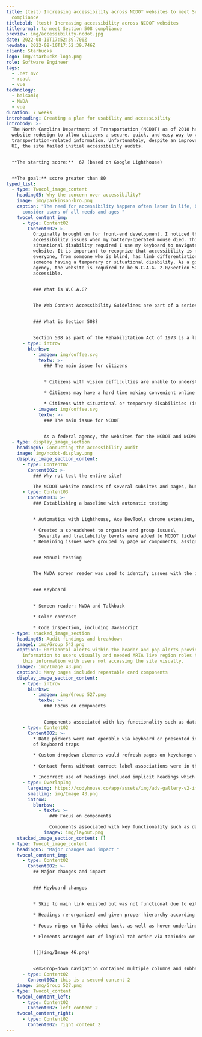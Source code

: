 ```yaml
---
title: (test) Increasing accessibility across NCDOT websites to meet Section 508
  compliance
titlebold: (test) Increasing accessibility across NCDOT websites
titlenormal: to meet Section 508 compliance
preview: img/accessibility-ncdot.jpg
date: 2022-08-10T17:52:39.700Z
newdate: 2022-08-10T17:52:39.746Z
client: Starbucks
logo: img/starbucks-logo.png
role: Software Engineer
tags:
  - .net mvc
  - react
  - vue
technology:
  - balsamiq
  - NVDA
  - vue
duration: 7 weeks
introheading: Creating a plan for usability and accessibility
introbody: >-
  The North Carolina Department of Transportation (NCDOT) as of 2018 had a new
  website redesign to allow citizens a secure, quick, and easy way to view all
  transportation-related information. Unfortunately, despite an improved visual
  UI, the site failed initial accessibility audits.


  **The starting score:**  67 (based on Google Lighthouse)


  **The goal:** score greater than 80
typed_list:
  - type: Twocol_image_content
    heading05: Why the concern over accessibility?
    image: img/parkinson-bro.png
    caption: "The need for accessibility happens often later in life, but we should
      consider users of all needs and ages "
    twocol_content_img:
      - type: Content02
        Content002: >-
          Originally brought on for front-end development, I noticed the
          accessibility issues when my battery-operated mouse died. This
          situational disability required I use my keyboard to navigate the
          website. It is important to recognize that accessibility is for
          everyone, from someone who is blind, has limb differentiation, to
          someone having a temporary or situational disability. As a government
          agency, the website is required to be W.C.A.G. 2.0/Section 508
          accessible.


          ### What is W.C.A.G?


          The Web Content Accessibility Guidelines are part of a series of web accessibility guidelines considered to be the benchmark for compliance.


          ### What is Section 508?


          Section 508 as part of the Rehabilitation Act of 1973 is a law that requires government agencies to provide access to its Information and Communication Technology (ICT) to people with disabilities. The Revised 508 Standards incorporate by reference and apply the WCAG 2.0 Level AA Success Criteria to both web and non-web electronic content.
      - type: introw
        blurbsw:
          - imagew: img/coffee.svg
            textw: >-
              ### The main issue for citizens


              * Citizens with vision difficulties are unable to understand important safety and legal announcements

              * Citizens may have a hard time making convenient online transactions

              * Citizens with situational or temporary disabilities (including slow internet speeds) may have difficulties completing tasks
          - imagew: img/coffee.svg
            textw: >-
              ### The main issue for NCDOT


              As a federal agency, the websites for the NCDOT and NCDMV fall under Section 508 regulations to be ADA compliant. Failure to meet guidelines can lead to lawsuits and a loss of citizen and customer trust
  - type: display_image_section
    heading05: Conducting the accessibility audit
    image: img/ncdot-display.png
    display_image_section_content:
      - type: Content02
        Content002: >-
          ### Why not test the entire site?

          The NCDOT website consists of several subsites and pages, but are based off templates and reusable components. Sites like this are constantly adding new content, but rarely change the underlying CMS structure. By identifying a representative set of pages the audit process takes less time and is more effective.
      - type: Content03
        Content003: >-
          ### Establishing a baseline with automatic testing


          * Automatics with Lighthouse, Axe DevTools chrome extension, W.A.V.E. (web accessibility evaluation tool)

          * Created a spreadsheet to organize and group issues\
            Severity and tractability levels were added to NCDOT ticketing system\
          * Remaining issues were grouped by page or components, assigned an individual severity and discussed with web dept lead 


          ### Manual testing


          The NVDA screen reader was used to identify issues with the information hierarchy and HTML native elements. Web extensions were utilized for hard to identify issues.


          ### Keyboard


          * Screen reader: NVDA and Talkback

          * Color contrast

          * Code inspection, including Javascript
  - type: stacked_image_section
    heading05: Audit findings and breakdown
    image1: img/Group 542.png
    caption1: Horizontal alerts within the header and pop alerts provided imporant
      information to users visually and needed ARIA live region roles to share
      this information with users not accessing the site visually.
    image2: img/Image 43.png
    caption2: Many pages included repeatable card components
    display_image_section_content:
      - type: introw
        blurbsw:
          - imagew: img/Group 527.png
            textw: >-
              ### Focus on components


              Components associated with key functionality such as datapickers and dynamically populated dropdowns received prioritization. This also included custom controls which have a native alternative that is often replaced in favor of less accessible, but visually branded elements.
      - type: Content02
        Content002: >-
          * Date pickers were not operable via keyboard or presented instances
          of keyboard traps

          * Custom dropdown elements would refresh pages on keychange when cycling through options

          * Contact forms without correct label associations were in the footer of every page

          * Incorrect use of headings included implicit headings which contained no meaning in html syntax and skips in heading elements which disrupt a screen reader's ability to parse content
      - type: OverlapImg
        largeimg: https://codyhouse.co/app/assets/img/adv-gallery-v2-img-4.jpg
        smallimg: img/Image 43.png
        introw:
          blurbsw:
            - textw: >-
                ### Focus on components

                Components associated with key functionality such as datapickers and dynamically populated dropdowns received prioritization. This also included custom controls which have a native alternative that is often replaced in favor of less accessible, but visually branded elements.
              imagew: img/layout.png
    stacked_image_section_content: []
  - type: Twocol_image_content
    heading05: "Major changes and impact "
    twocol_content_img:
      - type: Content02
        Content002: >-
          ## Major changes and impact


          ### Keyboard changes


          * Skip to main link existed but was not functional due to either an incorrect ID or empty href attribute, depending on the template. Navigation was added to a seperate component so it could be reused within templates

          * Headings re-organized and given proper hierarchy according to semantics vs aesthetic browser default sizing

          * Focus rings on links added back, as well as hover underlines which were originally inconsistently implemented

          * Elements arranged out of logical tab order via tabindex or the CSS float property caused issues when browsing through content.


          ![](img/Image 46.png)


          <﻿em>Drop-down navigation contained multiple columns and subheaders. This navigation was duplicated within the code for muliple screen sizes rather than using CSS to adjust the layout</em>
      - type: Content02
        Content002: t﻿his is a second content 2
    image: img/Group 527.png
  - type: Twocol_content
    twocol_content_left:
      - type: Content02
        Content002: l﻿eft content 2
    twocol_content_right:
      - type: Content02
        Content002: r﻿ight content 2
---
```

